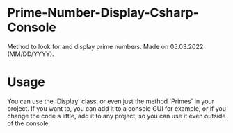 # Prime-Number-Display-Csharp-Console
Method to look for and display prime numbers. Made on 05.03.2022 (MM/DD/YYYY).

# Usage
You can use the 'Display' class, or even just the method 'Primes' in your project. If you want to, you can add it to a console GUI for example, or if you change the code a little, add it to any project, so you can use it even outside of the console.
